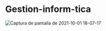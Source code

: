 # Gestion-inform-tica

![Captura de pantalla de 2021-10-01 18-07-17](https://user-images.githubusercontent.com/91209043/135660096-c5cf4f08-7388-492b-a7d5-c3cc0d3d80df.png)
